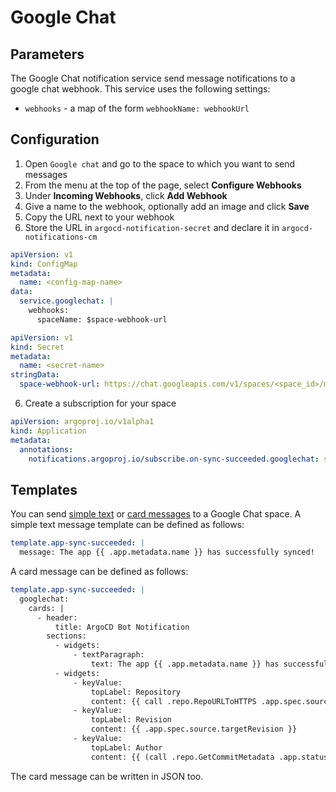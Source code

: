 # Google Chat

## Parameters

The Google Chat notification service send message notifications to a google chat webhook. This service uses the following settings:

* `webhooks` - a map of the form `webhookName: webhookUrl`

## Configuration

1. Open `Google chat` and go to the space to which you want to send messages
2. From the menu at the top of the page, select **Configure Webhooks**
3. Under **Incoming Webhooks**, click **Add Webhook**
4. Give a name to the webhook, optionally add an image and click **Save**
5. Copy the URL next to your webhook
6. Store the URL in `argocd-notification-secret` and declare it in `argocd-notifications-cm`

```yaml
apiVersion: v1
kind: ConfigMap
metadata:
  name: <config-map-name>
data:
  service.googlechat: |
    webhooks:
      spaceName: $space-webhook-url
```

```yaml
apiVersion: v1
kind: Secret
metadata:
  name: <secret-name>
stringData:
  space-webhook-url: https://chat.googleapis.com/v1/spaces/<space_id>/messages?key=<key>&token=<token>  
```

6. Create a subscription for your space

```yaml
apiVersion: argoproj.io/v1alpha1
kind: Application
metadata:
  annotations:
    notifications.argoproj.io/subscribe.on-sync-succeeded.googlechat: spaceName
```

## Templates

You can send [simple text](https://developers.google.com/chat/reference/message-formats/basic) or [card messages](https://developers.google.com/chat/reference/message-formats/cards) to a Google Chat space. A simple text message template can be defined as follows:

```yaml
template.app-sync-succeeded: |
  message: The app {{ .app.metadata.name }} has successfully synced!
```

A card message can be defined as follows:

```yaml
template.app-sync-succeeded: |
  googlechat:
    cards: |
      - header:
          title: ArgoCD Bot Notification
        sections:
          - widgets:
              - textParagraph:
                  text: The app {{ .app.metadata.name }} has successfully synced!
          - widgets:
              - keyValue:
                  topLabel: Repository
                  content: {{ call .repo.RepoURLToHTTPS .app.spec.source.repoURL }}
              - keyValue:
                  topLabel: Revision
                  content: {{ .app.spec.source.targetRevision }}
              - keyValue:
                  topLabel: Author
                  content: {{ (call .repo.GetCommitMetadata .app.status.sync.revision).Author }}
```

The card message can be written in JSON too.
